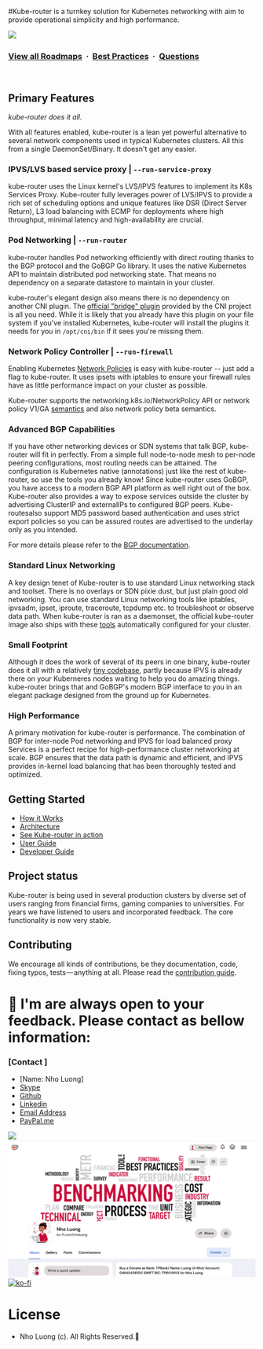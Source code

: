 #Kube-router is a turnkey solution for Kubernetes networking with aim to provide operational simplicity and high performance.

![](https://i.imgur.com/waxVImv.png)
### [View all Roadmaps](https://github.com/nholuongut/all-roadmaps) &nbsp;&middot;&nbsp; [Best Practices](https://github.com/nholuongut/all-roadmaps/blob/main/public/best-practices/) &nbsp;&middot;&nbsp; [Questions](https://www.linkedin.com/in/nholuong/)
<br/>

## Primary Features

*kube-router does it all.*

With all features enabled, kube-router is a lean yet powerful alternative to
several network components used in typical Kubernetes clusters. All this from a
single DaemonSet/Binary. It doesn't get any easier.

### IPVS/LVS based service proxy | `--run-service-proxy`

kube-router uses the Linux kernel's LVS/IPVS features to implement its K8s Services Proxy. Kube-router fully leverages
power of LVS/IPVS to provide a rich set of scheduling options and unique features like DSR (Direct Server Return), L3
load balancing with ECMP for deployments where high throughput, minimal latency and high-availability are crucial.

### Pod Networking | `--run-router`

kube-router handles Pod networking efficiently with direct routing thanks to the BGP protocol and the GoBGP Go library.
It uses the native Kubernetes API to maintain distributed pod networking state. That means no dependency on a separate
datastore to maintain in your cluster.

kube-router's elegant design also means there is no dependency on another CNI
plugin. The
[official "bridge" plugin](https://github.com/containernetworking/plugins/tree/master/plugins/main/bridge)
provided by the CNI project is all you need. While it is likely that you already have this plugin on your file system
if you've installed Kubernetes, kube-router will install the plugins it needs for you in `/opt/cni/bin` if it sees
you're missing them.

### Network Policy Controller | `--run-firewall`

Enabling Kubernetes [Network Policies](https://kubernetes.io/docs/concepts/services-networking/network-policies/)
is easy with kube-router -- just add a flag to kube-router. It uses ipsets with
iptables to ensure your firewall rules have as little performance impact on your
cluster as possible.

Kube-router supports the networking.k8s.io/NetworkPolicy API or network policy V1/GA
[semantics](https://github.com/kubernetes/kubernetes/pull/39164#issue-197243974) and also network policy beta semantics.

### Advanced BGP Capabilities

If you have other networking devices or SDN systems that talk BGP, kube-router will fit in perfectly. From a simple full
node-to-node mesh to per-node peering configurations, most routing needs can be attained. The configuration is
Kubernetes native (annotations) just like the rest of kube-router, so use the tools you already know! Since kube-router
uses GoBGP, you have access to a modern BGP API platform as well right out of the box. Kube-router also provides a way
to expose services outside the cluster by advertising ClusterIP and externalIPs to configured BGP peers. Kube-routesalso
support MD5 password based authentication and uses strict export policies so you can be assured routes are advertised to
the underlay only as you intended.

For more details please refer to the [BGP documentation](docs/bgp.md).

### Standard Linux Networking

A key design tenet of Kube-router is to use standard Linux networking stack and toolset. There is no overlays or SDN
pixie dust, but just plain good old networking. You can use standard Linux networking tools like iptables, ipvsadm,
ipset, iproute, traceroute, tcpdump etc. to troubleshoot or observe data path. When kube-router is ran as a daemonset,
the official kube-router image also ships with these [tools](./docs/pod-toolbox.md#pod-toolbox) automatically configured
for your cluster.

### Small Footprint

Although it does the work of several of its peers in one binary, kube-router does it all with a relatively
[tiny codebase](https://github.com/nholuongut/kube-router/tree/master/pkg/controllers), partly because IPVS is
already there on your Kuberneres nodes waiting to help you do amazing things. kube-router brings that and GoBGP's modern
BGP interface to you in an elegant package designed from the ground up for Kubernetes.

### High Performance

A primary motivation for kube-router is performance. The combination of BGP for inter-node Pod networking and IPVS for
load balanced proxy Services is a perfect recipe for high-performance cluster networking at scale. BGP ensures that the
data path is dynamic and efficient, and IPVS provides in-kernel load balancing that has been thoroughly tested and
optimized.

## Getting Started

- [How it Works](./docs/how-it-works.md)
- [Architecture](./docs/architecture.md)
- [See Kube-router in action](./docs/see-it-in-action.md)
- [User Guide](./docs/user-guide.md)
- [Developer Guide](./docs/developing.md)

## Project status

Kube-router is being used in several production clusters by diverse set of users ranging from financial firms, gaming
companies to universities. For years we have listened to users and incorporated feedback. The core functionality is now
very stable.

## Contributing

We encourage all kinds of contributions, be they documentation, code, fixing
typos, tests — anything at all. Please read the [contribution guide](./CONTRIBUTING.md).

# 🚀 I'm are always open to your feedback.  Please contact as bellow information:
### [Contact ]
* [Name: Nho Luong]
* [Skype](luongutnho_skype)
* [Github](https://github.com/nholuongut/)
* [Linkedin](https://www.linkedin.com/in/nholuong/)
* [Email Address](luongutnho@hotmail.com)
* [PayPal.me](https://www.paypal.com/paypalme/nholuongut)

![](https://i.imgur.com/waxVImv.png)
![](Donate.jpg)
[![ko-fi](https://ko-fi.com/img/githubbutton_sm.svg)](https://ko-fi.com/nholuong)

# License
* Nho Luong (c). All Rights Reserved.🌟

